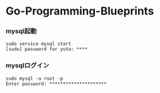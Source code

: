 # Go-Programming-Blueprints

### mysql起動
```
sudo service mysql start
[sudo] password for yuto: ****
```

### mysqlログイン
```
sudo mysql -u root -p
Enter password: *********************
```
